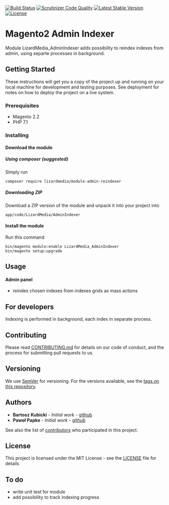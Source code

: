 [![Build Status](https://scrutinizer-ci.com/g/lizardmedia/admin-reindexer-magento2/badges/build.png?b=master)](https://scrutinizer-ci.com/g/lizardmedia/admin-reindexer-magento2/build-status/master)
[![Scrutinizer Code Quality](https://scrutinizer-ci.com/g/lizardmedia/admin-reindexer-magento2/badges/quality-score.png?b=master)](https://scrutinizer-ci.com/g/lizardmedia/admin-reindexer-magento2/?branch=master)
[![Latest Stable Version](https://poser.pugx.org/lizardmedia/module-admin-reindexer/v/stable)](https://packagist.org/packages/lizardmedia/module-admin-reindexer)
[![License](https://poser.pugx.org/lizardmedia/module-admin-reindexer/license)](https://packagist.org/packages/lizardmedia/module-admin-reindexer)

# Magento2 Admin Indexer #
Module LizardMedia_AdminIndexer adds possibility to reindex indexes from admin, using separte processes in background.

## Getting Started

These instructions will get you a copy of the project up and running on your local machine for development and testing purposes. See deployment for notes on how to deploy the project on a live system.

### Prerequisites

* Magento 2.2
* PHP 7.1

### Installing

#### Download the module

##### Using composer (suggested)

Simply run

```
composer require lizardmedia/module-admin-reindexer
```

##### Downloading ZIP

Download a ZIP version of the module and unpack it into your project into
```
app/code/LizardMedia/AdminIndexer
```

#### Install the module

Run this command
```
bin/magento module:enable LizardMedia_AdminIndexer
bin/magento setup:upgrade
```

## Usage

#### Admin panel

* reindex chosen indexes from indexes grids as mass actions

## For developers

Indexing is performed in background, each index in separate process.

## Contributing

Please read [CONTRIBUTING.md](CONTRIBUTING.md) for details on our code of conduct, and the process for submitting pull requests to us.

## Versioning

We use [SemVer](http://semver.org/) for versioning. For the versions available, see the [tags on this repository](https://github.com/lizardmedia/admin-reindexer-magento2/tags).

## Authors

* **Bartosz Kubicki** - *Initial work* - [github](https://github.com/bartek9007)
* **Paweł Papke** - *Initial work* - [github](https://github.com/trimar)

See also the list of [contributors](https://github.com/lizardmedia/admin-reindexer-magento2/contributors) who participated in this project.

## License

This project is licensed under the MIT License - see the [LICENSE](LICENSE) file for details

## To do

* write unit test for module
* add possibility to track indexing progress